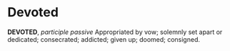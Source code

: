 # Devoted

**DEVOTED**, _participle passive_ Appropriated by vow; solemnly set apart or dedicated; consecrated; addicted; given up; doomed; consigned.